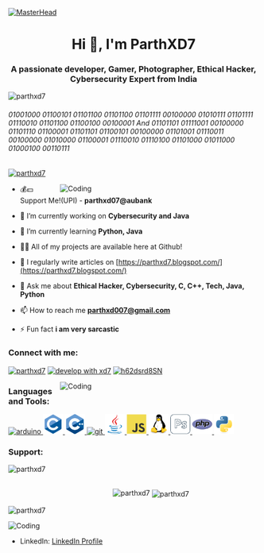 [![MasterHead](https://cdn.discordapp.com/attachments/1135640677686968321/1206141868937842738/225813708-98b745f2-7d22-48cf-9150-083f1b00d6c9.gif?ex=65ed6326&is=65daee26&hm=04ad5efa3211d8964490dded98bfa6f0e19737b20e0947446a3b531e496781d8&)](https://parthxd7.io)

<h1 align="center">Hi 👋, I'm ParthXD7</h1>
<h3 align="center">A passionate developer, Gamer, Photographer, Ethical Hacker, Cybersecurity Expert from India</h3>
<p align="left"> <img src="https://komarev.com/ghpvc/?username=parthxd7&label=Profile%20views&color=0e75b6&style=flat" alt="parthxd7" /> </p>
<h6>01001000 01100101 01101100 01101100 01101111 00100000 01010111 01101111 01110010 01101100 01100100 00100001 And 01101101 01111001 00100000 01101110 01100001 01101101 01100101 00100000 01101001 01110011 00100000 01010000 01100001 01110010 01110100 01101000 01011000 01000100 00110111</h6>
<p align="left"> <a href="https://github.com/ryo-ma/github-profile-trophy"><img src="https://github-profile-trophy.vercel.app/?username=parthxd7" alt="parthxd7" /></a> </p>
<img align="right" alt="Coding" width="400" src="https://cdn.discordapp.com/attachments/1135640677686968321/1207260726641823816/8faa87e0-df8b-4b0f-822f-b06d6e7beeeb.jpg?ex=65f1752b&is=65df002b&hm=36011e0a5b81f68b405cf1059fc20cb22f007cec30e04332eafecbef4e1b0d54&">

- 💰💵 Support Me!(UPI) - **parthxd07@aubank**

- 🔭 I’m currently working on **Cybersecurity and Java**

- 🌱 I’m currently learning **Python, Java**

- 👨‍💻 All of my projects are available here at Github!

- 📝 I regularly write articles on [https://parthxd7.blogspot.com/](https://parthxd7.blogspot.com/)

- 💬 Ask me about **Ethical Hacker, Cybersecurity, C, C++, Tech, Java, Python**

- 📫 How to reach me **parthxd007@gmail.com**

- ⚡ Fun fact **i am very sarcastic**

<h3 align="left">Connect with me:</h3>
<p align="left">
<a href="https://instagram.com/parthxd7" target="blank"><img align="center" src="https://raw.githubusercontent.com/rahuldkjain/github-profile-readme-generator/master/src/images/icons/Social/instagram.svg" alt="parthxd7" height="30" width="40" /></a>
<a href="https://www.youtube.com/@parthxd7" target="blank"><img align="center" src="https://raw.githubusercontent.com/rahuldkjain/github-profile-readme-generator/master/src/images/icons/Social/youtube.svg" alt="develop with xd7" height="30" width="40" /></a>
<a href="https://discord.gg/h62dsrd8SN" target="blank"><img align="center" src="https://raw.githubusercontent.com/rahuldkjain/github-profile-readme-generator/master/src/images/icons/Social/discord.svg" alt="h62dsrd8SN" height="30" width="40" /></a>
</p>
<img align="right" alt="Coding" width="400" src="https://cdn.discordapp.com/attachments/1207276880995291177/1216467061279031336/XD7HIGHTREESUntitled-1.jpg?ex=66007e3c&is=65ee093c&hm=efcb2d48b42bda7bf3f10dbaa70ff03392d731b281f7c33d2e8391f960617909&">
<h3 align="left">Languages and Tools:</h3>
<p align="left"> <a href="https://www.arduino.cc/" target="_blank" rel="noreferrer"> <img src="https://cdn.worldvectorlogo.com/logos/arduino-1.svg" alt="arduino" width="40" height="40"/> </a> <a href="https://www.cprogramming.com/" target="_blank" rel="noreferrer"> <img src="https://raw.githubusercontent.com/devicons/devicon/master/icons/c/c-original.svg" alt="c" width="40" height="40"/> </a> <a href="https://www.w3schools.com/cpp/" target="_blank" rel="noreferrer"> <img src="https://raw.githubusercontent.com/devicons/devicon/master/icons/cplusplus/cplusplus-original.svg" alt="cplusplus" width="40" height="40"/> </a> <a href="https://git-scm.com/" target="_blank" rel="noreferrer"> <img src="https://www.vectorlogo.zone/logos/git-scm/git-scm-icon.svg" alt="git" width="40" height="40"/> </a> <a href="https://www.java.com" target="_blank" rel="noreferrer"> <img src="https://raw.githubusercontent.com/devicons/devicon/master/icons/java/java-original.svg" alt="java" width="40" height="40"/> </a> <a href="https://developer.mozilla.org/en-US/docs/Web/JavaScript" target="_blank" rel="noreferrer"> <img src="https://raw.githubusercontent.com/devicons/devicon/master/icons/javascript/javascript-original.svg" alt="javascript" width="40" height="40"/> </a> <a href="https://www.linux.org/" target="_blank" rel="noreferrer"> <img src="https://raw.githubusercontent.com/devicons/devicon/master/icons/linux/linux-original.svg" alt="linux" width="40" height="40"/> </a> <a href="https://www.photoshop.com/en" target="_blank" rel="noreferrer"> <img src="https://raw.githubusercontent.com/devicons/devicon/master/icons/photoshop/photoshop-line.svg" alt="photoshop" width="40" height="40"/> </a> <a href="https://www.php.net" target="_blank" rel="noreferrer"> <img src="https://raw.githubusercontent.com/devicons/devicon/master/icons/php/php-original.svg" alt="php" width="40" height="40"/> </a> <a href="https://www.python.org" target="_blank" rel="noreferrer"> <img src="https://raw.githubusercontent.com/devicons/devicon/master/icons/python/python-original.svg" alt="python" width="40" height="40"/> </a> </p>

<h3 align="left">Support:</h3>
<p><a href="https://www.buymeacoffee.com/parthxd7"> <img align="left" src="https://cdn.buymeacoffee.com/buttons/v2/default-yellow.png" height="50" width="210" alt="parthxd7" /></a></p><br><br>

<p><img align="left" src="https://github-readme-stats.vercel.app/api/top-langs?username=parthxd7&show_icons=true&locale=en&layout=compact" alt="parthxd7" /></p>

<p>&nbsp;<img align="center" src="https://github-readme-stats.vercel.app/api?username=parthxd7&show_icons=true&theme=tokyonight&locale=en" alt="parthxd7" /></p>

<p><img align="center" src="https://github-readme-streak-stats.herokuapp.com/?user=parthxd7&" alt="parthxd7" /></p>
<img align="bottom-center" alt="Coding" width="600" src="https://cdn.discordapp.com/attachments/1207276880995291177/1207276922447462420/ParthCV.jpg?ex=65fabec0&is=65e849c0&hm=1ce423452e3d2dc598ba4389959bb78c06c2a871af378e4ac487cc99cd2e7bb0&">

- LinkedIn: [LinkedIn Profile](https://www.linkedin.com/in/ParthXD7/)
